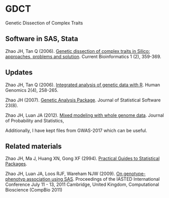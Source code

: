 # GDCT

Genetic Dissection of Complex Traits

## Software in SAS, Stata

Zhao JH, Tan Q (2006). [Genetic dissection of complex traits in Silico: approaches, problems and solution](https://jinghuazhao.github.io/paper/cbio06.pdf). Current Bioinformatics 1 (2), 359-369.

## Updates

Zhao JH, Tan Q (2006). [Integrated analysis of genetic data with R](https://www.ncbi.nlm.nih.gov/pmc/articles/PMC3525150/pdf/1479-7364-2-4-258.pdf). Human Genomics 2(4), 258-265.

Zhao JH (2007). [Genetic Analysis Package](https://www.jstatsoft.org/article/view/v023i08). Journal of Statistical Software 23(8).

Zhao JH, Luan JA (2012). [Mixed modeling with whole genome data](http://www.hindawi.com/journals/jps/2012/485174/). Journal of Probability and Statistics, 

Additionally, I have kept files from GWAS-2017 which can be useful.

## Related materials

Zhao JH, Ma J, Huang XN, Gong XF (2994). [Practical Guides to Statistical Packages](doc/pgsp.pdf).

Zhao JH, Luan JA, Loos RJF, Wareham NJW (2009). [On genotype-phenotyp association using SAS](doc/742-040.pdf). Proceedings of the IASTED International Conference July 11 - 13, 2011 Cambridge, United Kingdom, Computational Bioscience (CompBio 2011)
